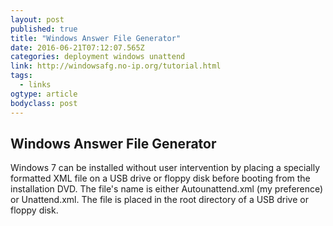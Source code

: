 ```yaml
---
layout: post 
published: true 
title: "Windows Answer File Generator" 
date: 2016-06-21T07:12:07.565Z
categories: deployment windows unattend
link: http://windowsafg.no-ip.org/tutorial.html 
tags:
  - links
ogtype: article 
bodyclass: post 
---
```


## Windows Answer File Generator
Windows 7 can be installed without user intervention by placing a specially formatted XML file on a USB drive or floppy disk before booting from the installation DVD. The file's name is either Autounattend.xml (my preference) or Unattend.xml. The file is placed in the root directory of a USB drive or floppy disk.